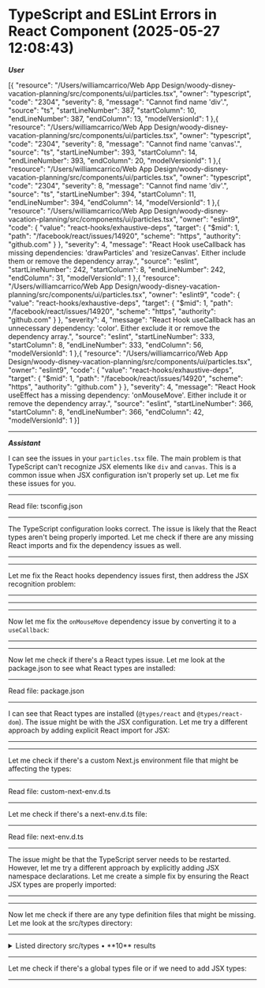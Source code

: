 <!-- Generated by SpecStory -->

# TypeScript and ESLint Errors in React Component (2025-05-27 12:08:43)

_**User**_

[{
	"resource": "/Users/williamcarrico/Web App Design/woody-disney-vacation-planning/src/components/ui/particles.tsx",
	"owner": "typescript",
	"code": "2304",
	"severity": 8,
	"message": "Cannot find name 'div'.",
	"source": "ts",
	"startLineNumber": 387,
	"startColumn": 10,
	"endLineNumber": 387,
	"endColumn": 13,
	"modelVersionId": 1
},{
	"resource": "/Users/williamcarrico/Web App Design/woody-disney-vacation-planning/src/components/ui/particles.tsx",
	"owner": "typescript",
	"code": "2304",
	"severity": 8,
	"message": "Cannot find name 'canvas'.",
	"source": "ts",
	"startLineNumber": 393,
	"startColumn": 14,
	"endLineNumber": 393,
	"endColumn": 20,
	"modelVersionId": 1
},{
	"resource": "/Users/williamcarrico/Web App Design/woody-disney-vacation-planning/src/components/ui/particles.tsx",
	"owner": "typescript",
	"code": "2304",
	"severity": 8,
	"message": "Cannot find name 'div'.",
	"source": "ts",
	"startLineNumber": 394,
	"startColumn": 11,
	"endLineNumber": 394,
	"endColumn": 14,
	"modelVersionId": 1
},{
	"resource": "/Users/williamcarrico/Web App Design/woody-disney-vacation-planning/src/components/ui/particles.tsx",
	"owner": "eslint9",
	"code": {
		"value": "react-hooks/exhaustive-deps",
		"target": {
			"$mid": 1,
			"path": "/facebook/react/issues/14920",
			"scheme": "https",
			"authority": "github.com"
		}
	},
	"severity": 4,
	"message": "React Hook useCallback has missing dependencies: 'drawParticles' and 'resizeCanvas'. Either include them or remove the dependency array.",
	"source": "eslint",
	"startLineNumber": 242,
	"startColumn": 8,
	"endLineNumber": 242,
	"endColumn": 31,
	"modelVersionId": 1
},{
	"resource": "/Users/williamcarrico/Web App Design/woody-disney-vacation-planning/src/components/ui/particles.tsx",
	"owner": "eslint9",
	"code": {
		"value": "react-hooks/exhaustive-deps",
		"target": {
			"$mid": 1,
			"path": "/facebook/react/issues/14920",
			"scheme": "https",
			"authority": "github.com"
		}
	},
	"severity": 4,
	"message": "React Hook useCallback has an unnecessary dependency: 'color'. Either exclude it or remove the dependency array.",
	"source": "eslint",
	"startLineNumber": 333,
	"startColumn": 8,
	"endLineNumber": 333,
	"endColumn": 56,
	"modelVersionId": 1
},{
	"resource": "/Users/williamcarrico/Web App Design/woody-disney-vacation-planning/src/components/ui/particles.tsx",
	"owner": "eslint9",
	"code": {
		"value": "react-hooks/exhaustive-deps",
		"target": {
			"$mid": 1,
			"path": "/facebook/react/issues/14920",
			"scheme": "https",
			"authority": "github.com"
		}
	},
	"severity": 4,
	"message": "React Hook useEffect has a missing dependency: 'onMouseMove'. Either include it or remove the dependency array.",
	"source": "eslint",
	"startLineNumber": 366,
	"startColumn": 8,
	"endLineNumber": 366,
	"endColumn": 42,
	"modelVersionId": 1
}]

---

_**Assistant**_

I can see the issues in your `particles.tsx` file. The main problem is that TypeScript can't recognize JSX elements like `div` and `canvas`. This is a common issue when JSX configuration isn't properly set up. Let me fix these issues for you.

---

Read file: tsconfig.json

---

The TypeScript configuration looks correct. The issue is likely that the React types aren't being properly imported. Let me check if there are any missing React imports and fix the dependency issues as well.

---



---

Let me fix the React hooks dependency issues first, then address the JSX recognition problem:

---



---



---

Now let me fix the `onMouseMove` dependency issue by converting it to a `useCallback`:

---



---

Now let me check if there's a React types issue. Let me look at the package.json to see what React types are installed:

---

Read file: package.json

---

I can see that React types are installed (`@types/react` and `@types/react-dom`). The issue might be with the JSX configuration. Let me try a different approach by adding explicit React import for JSX:

---



---

Let me check if there's a custom Next.js environment file that might be affecting the types:

---

Read file: custom-next-env.d.ts

---

Let me check if there's a next-env.d.ts file:

---

Read file: next-env.d.ts

---

The issue might be that the TypeScript server needs to be restarted. However, let me try a different approach by explicitly adding JSX namespace declarations. Let me create a simple fix by ensuring the React JSX types are properly imported:

---



---

Now let me check if there are any type definition files that might be missing. Let me look at the src/types directory:

---

<details>
            <summary>Listed directory src/types • **10** results</summary>
        
| Name |
|-------|
| 📄 `images.d.ts` |
| 📄 `svg.d.ts` |
| 📄 `map-provider.ts` |
| 📄 `dining.ts` |
| 📄 `weather.ts` |
| 📄 `attraction.ts` |
| 📄 `events.ts` |
| 📄 `resort.ts` |
| 📄 `disneysprings.ts` |
| 📄 `api.ts` |

</details>

---

Let me check if there's a global types file or if we need to add JSX types:

---


